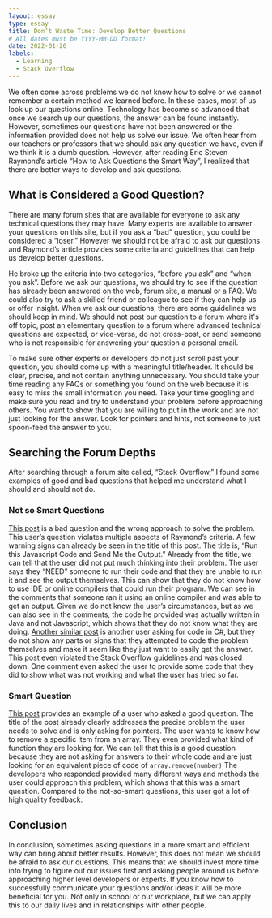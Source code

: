 ```yaml
---
layout: essay
type: essay
title: Don’t Waste Time: Develop Better Questions
# All dates must be YYYY-MM-DD format!
date: 2022-01-26
labels:
  - Learning
  - Stack Overflow
---
```


We often come across problems we do not know how to solve or we cannot remember a certain method we learned before. In these cases, most of us look up our questions online. Technology has become so advanced that once we search up our questions, the answer can be found instantly. However, sometimes our questions have not been answered or the information provided does not help us solve our issue. We often hear from our teachers or professors that we should ask any question we have, even if we think it is a dumb question. However, after reading Eric Steven Raymond’s article “How to Ask Questions the Smart Way”, I realized that there are better ways to develop and ask questions. 

## What is Considered a Good Question?
There are many forum sites that are available for everyone to ask any technical questions they may have. Many experts are available to answer your questions on this site, but if you ask a “bad” question, you could be considered a “loser.” However we should not be afraid to ask our questions and Raymond’s article provides some criteria and guidelines that can help us develop better questions. 

He broke up the criteria into two categories, “before you ask” and “when you ask”. Before we ask our questions, we should try to see if the question has already been answered on the web, forum site, a manual or a FAQ. We could also try to ask a skilled friend or colleague to see if they can help us or offer insight. When we ask our questions, there are some guidelines we should keep in mind. We should not post our question to a forum where it's off topic, post an elementary question to a forum where advanced technical questions are expected, or vice-versa, do not cross-post, or send someone who is not responsible for answering your question a personal email.

To make sure other experts or developers do not just scroll past your question, you should come up with a meaningful title/header. It should be clear, precise, and not contain anything unnecessary. You should take your time reading any FAQs or something you found on the web because it is easy to miss the small information you need. Take your time googling and make sure you read and try to understand your problem before approaching others. You want to show that you are willing to put in the work and are not just looking for the answer. Look for pointers and hints, not someone to just spoon-feed the answer to you. 

## Searching the Forum Depths
After searching through a forum site called, “Stack Overflow,” I found some examples of good and bad questions that helped me understand what I should and should not do. 

### Not so Smart Questions
<a href="https://stackoverflow.com/questions/49331731/run-this-java-script-code-and-send-me-the-output">This post</a> is a bad question and the wrong approach to solve the problem. This user’s question violates multiple aspects of Raymond’s criteria. A few warning signs can already be seen in the title of this post. The title is, “Run this Javascript Code and Send Me the Output.” Already from the title, we can tell that the user did not put much thinking into their problem. The user says they “NEED” someone to run their code and that they are unable to run it and see the output themselves. This can show that they do not know how to use IDE or online compilers that could run their program. We can see in the comments that someone ran it using an online compiler and was able to get an output. Given we do not know the user’s circumstances, but as we can also see in the comments, the code he provided was actually written in Java and not Javascript, which shows that they do not know what they are doing. <a href="https://stackoverflow.com/questions/24893882/digitalsignature-itextsharp-5-5-1">Another similar post</a> is another user asking for code in C#, but they do not show any parts or signs that they attempted to code the problem themselves and make it seem like they just want to easily get the answer. This post even violated the Stack Overflow guidelines and was closed down. One comment even asked the user to provide some code that they did to show what was not working and what the user has tried so far.

### Smart Question
<a href="https://stackoverflow.com/questions/5767325/how-can-i-remove-a-specific-item-from-an-array">This post</a> provides an example of a user who asked a good question. The title of the post already clearly addresses the precise problem the user needs to solve and is only asking for pointers. The user wants to know how to remove a specific item from an array. They even provided what kind of function they are looking for. We can tell that this is a good question because they are not asking for answers to their whole code and are just looking for an equivalent piece of code of ```array.remove(number)``` The developers who responded provided many different ways and methods the user could approach this problem, which shows that this was a smart question. Compared to the not-so-smart questions, this user got a lot of high quality feedback. 

## Conclusion
In conclusion, sometimes asking questions in a more smart and efficient way can bring about better results. However, this does not mean we should be afraid to ask our questions. This means that we should invest more time into trying to figure out our issues first and asking people around us before approaching higher level developers or experts. If you know how to successfully communicate your questions and/or ideas it will be more beneficial for you. Not only in school or our workplace, but we can apply this to our daily lives and in relationships with other people. 
